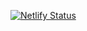 [![Netlify Status](https://api.netlify.com/api/v1/badges/5703ac3e-8406-4bfa-87d4-f26205acf1da/deploy-status)](https://app.netlify.com/sites/ephemeral-brigadeiros-1b1cb3/deploys)
